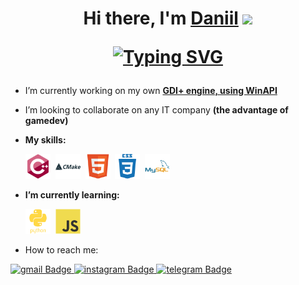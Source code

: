 <h1 align="center">Hi there, I'm <a href="https://daniilshat.ru/" target="_blank">Daniil</a> 
<img src="https://github.com/blackcater/blackcater/raw/main/images/Hi.gif" height="32"/>

  
[![Typing SVG](https://readme-typing-svg.herokuapp.com?duration=10000&font=play&lines=I'm+C%2B%2B+developer+from+SPB+🇷🇺)](https://raw.githubusercontent.com/amiahmadtouseef/tutorialhtmlfive/master/petdecider/script.js)</h1> 
  


- I’m currently working on my own <a target="_blank" href="https://github.com/Y0MMY/GDI-engine" >**GDI+ engine, using WinAPI**</a>
 
- I’m looking to collaborate on any IT company **(the advantage of gamedev)**

- **My skills:**


  
  <img src="https://github.com/devicons/devicon/blob/master/icons/cplusplus/cplusplus-original.svg" title="C++" alt="C++" width="40" height="40"/>&nbsp;
  <img src="https://github.com/devicons/devicon/blob/master/icons/cmake/cmake-plain-wordmark.svg" title="CMAKE" alt="CMAKE" width="40" height="40"/>&nbsp;
   <img src="https://github.com/devicons/devicon/blob/master/icons/html5/html5-original.svg" title="HTML5" alt="HTML" width="40" height="40"/>&nbsp;
  <img src="https://github.com/devicons/devicon/blob/master/icons/css3/css3-plain-wordmark.svg"  title="CSS3" alt="CSS" width="40" height="40"/>&nbsp;
  <img src="https://github.com/devicons/devicon/blob/master/icons/mysql/mysql-original-wordmark.svg" title="MySQL"  alt="MySQL" width="40" height="40"/>&nbsp;

- **I’m currently learning:**


  
  <img src="https://github.com/devicons/devicon/blob/master/icons/python/python-plain-wordmark.svg"  title="python" alt="python" width="40" height="40"/>&nbsp;
  <img src="https://github.com/devicons/devicon/blob/master/icons/javascript/javascript-original.svg" title="JavaScript" alt="JavaScript" width="40" height="40"/>&nbsp;


- How to reach me:
<div id="badges">
  <a href="mailto:y0mmycpp@gmail.com">
    <img src="https://img.shields.io/badge/gmail-blue?style=for-the-badge&logo=gmail&logoColor=white" alt="gmail Badge"/>
  </a>
  <a href="https://www.instagram.com/danya100kg/">
    <img src="https://img.shields.io/badge/Instargam-red?style=for-the-badge&logo=instagram&logoColor=white" alt="instagram Badge"/>
  </a>
  <a href="https://t.me/y0mmy">
    <img src="https://img.shields.io/badge/telegram-green?style=for-the-badge&logo=telegram&logoColor=white" alt="telegram Badge"/>
  </a>
</div>
